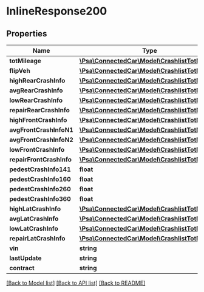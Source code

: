 # InlineResponse200

## Properties
Name | Type | Description | Notes
------------ | ------------- | ------------- | -------------
**totMileage** | [**\Psa\ConnectedCar\Model\CrashlistTotMileage**](CrashlistTotMileage.md) |  | [optional] 
**flipVeh** | [**\Psa\ConnectedCar\Model\CrashlistTotMileage**](CrashlistTotMileage.md) |  | [optional] 
**highRearCrashInfo** | [**\Psa\ConnectedCar\Model\CrashlistTotMileage**](CrashlistTotMileage.md) |  | [optional] 
**avgRearCrashInfo** | [**\Psa\ConnectedCar\Model\CrashlistTotMileage**](CrashlistTotMileage.md) |  | [optional] 
**lowRearCrashInfo** | [**\Psa\ConnectedCar\Model\CrashlistTotMileage**](CrashlistTotMileage.md) |  | [optional] 
**repairRearCrashInfo** | [**\Psa\ConnectedCar\Model\CrashlistTotMileage**](CrashlistTotMileage.md) |  | [optional] 
**highFrontCrashInfo** | [**\Psa\ConnectedCar\Model\CrashlistTotMileage**](CrashlistTotMileage.md) |  | [optional] 
**avgFrontCrashInfoN1** | [**\Psa\ConnectedCar\Model\CrashlistTotMileage**](CrashlistTotMileage.md) |  | [optional] 
**avgFrontCrashInfoN2** | [**\Psa\ConnectedCar\Model\CrashlistTotMileage**](CrashlistTotMileage.md) |  | [optional] 
**lowFrontCrashInfo** | [**\Psa\ConnectedCar\Model\CrashlistTotMileage**](CrashlistTotMileage.md) |  | [optional] 
**repairFrontCrashInfo** | [**\Psa\ConnectedCar\Model\CrashlistTotMileage**](CrashlistTotMileage.md) |  | [optional] 
**pedestCrashInfo141** | **float** |  | [optional] 
**pedestCrashInfo160** | **float** |  | [optional] 
**pedestCrashInfo260** | **float** |  | [optional] 
**pedestCrashInfo360** | **float** |  | [optional] 
**highLatCrashInfo** | [**\Psa\ConnectedCar\Model\CrashlistTotMileage**](CrashlistTotMileage.md) |  | [optional] 
**avgLatCrashInfo** | [**\Psa\ConnectedCar\Model\CrashlistTotMileage**](CrashlistTotMileage.md) |  | [optional] 
**lowLatCrashInfo** | [**\Psa\ConnectedCar\Model\CrashlistTotMileage**](CrashlistTotMileage.md) |  | [optional] 
**repairLatCrashInfo** | [**\Psa\ConnectedCar\Model\CrashlistTotMileage**](CrashlistTotMileage.md) |  | [optional] 
**vin** | **string** |  | [optional] 
**lastUpdate** | **string** |  | [optional] 
**contract** | **string** |  | [optional] 

[[Back to Model list]](../README.md#documentation-for-models) [[Back to API list]](../README.md#documentation-for-api-endpoints) [[Back to README]](../README.md)


